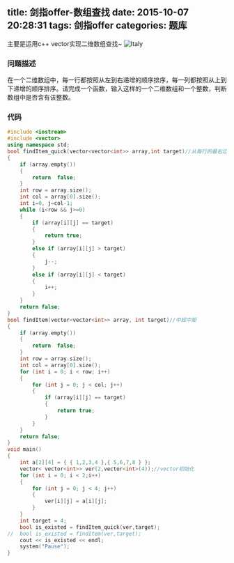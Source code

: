 title: 剑指offer-数组查找
date: 2015-10-07 20:28:31
tags: 剑指offer
categories: 题库
---
主要是运用c++ vector实现二维数组查找~
![Italy](http://7xn88r.com1.z0.glb.clouddn.com/Tuscany,%20Italy6.jpg)
<!--more-->
### 问题描述
在一个二维数组中，每一行都按照从左到右递增的顺序排序，每一列都按照从上到下递增的顺序排序。请完成一个函数，输入这样的一个二维数组和一个整数，判断数组中是否含有该整数。
### 代码
```cpp
#include <iostream>
#include <vector>
using namespace std;
bool findItem_quick(vector<vector<int>> array,int target)//从每行的最右边开始，减少比较次数
{
	if (array.empty())
	{
		return	false;
	}
	int row = array.size();
	int col = array[0].size();
	int i=0, j=col-1;
	while (i<row && j>=0)
	{
		if (array[i][j] == target)
		{
			return true;
		}
		else if (array[i][j] > target)
		{
			j--;
		}
		else if (array[i][j] < target)
		{
			i++;
		}
	}
	return false;
}
bool findItem(vector<vector<int>> array, int target)//中规中矩
{
	if (array.empty())
	{
		return	false;
	}
	int row = array.size();
	int col = array[0].size();
	for (int i = 0; i < row; i++)
	{
		for (int j = 0; j < col; j++)
		{
			if (array[i][j] == target)
			{
				return true;
			}
		}
	}
	return false;
}
void main()
{
	int a[2][4] = { { 1,2,3,4 },{ 5,6,7,8 } };
	vector< vector<int>> ver(2,vector<int>(4));//vector初始化
	for (int i = 0; i < 2;i++) 
	{
		for (int j = 0; j < 4; j++)
		{
			ver[i][j] = a[i][j];
		}
	}
	int target = 4;
	bool is_existed = findItem_quick(ver,target);
//	bool is_existed = findItem(ver,target);
	cout << is_existed << endl;
	system("Pause");
}
```